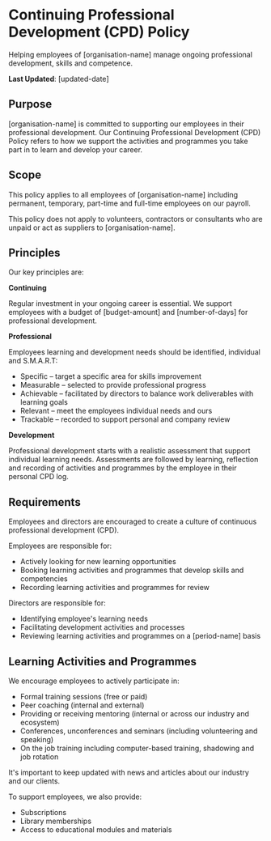 # Continuing Professional Development (CPD) Policy

Helping employees of [organisation-name] manage ongoing professional development, skills and competence.

**Last Updated**: [updated-date]

## Purpose

[organisation-name] is committed to supporting our employees in their professional development. Our Continuing Professional Development (CPD) Policy refers to how we support the activities and programmes you take part in to learn and develop your career.

## Scope

This policy applies to all employees of [organisation-name] including permanent, temporary, part-time and full-time employees on our payroll.

This policy does not apply to volunteers, contractors or consultants who are unpaid or act as suppliers to [organisation-name].

## Principles

Our key principles are:

**Continuing**

Regular investment in your ongoing career is essential. We support employees with a budget of [budget-amount] and [number-of-days] for professional development.

**Professional**

Employees learning and development needs should be identified, individual and S.M.A.R.T:    

* Specific – target a specific area for skills improvement
* Measurable – selected to provide professional progress 
* Achievable – facilitated by directors to balance work deliverables with learning goals
* Relevant – meet the employees individual needs and ours
* Trackable – recorded to support personal and company review

**Development**

Professional development starts with a realistic assessment that support individual learning needs. Assessments are followed by learning, reflection and recording of activities and programmes by the employee in their personal CPD log.
    
## Requirements

Employees and directors are encouraged to create a culture of continuous professional development (CPD). 

Employees are responsible for:

* Actively looking for new learning opportunities 
* Booking learning activities and programmes that develop skills and competencies
* Recording learning activities and programmes for review

Directors are responsible for: 

* Identifying employee's learning needs
* Facilitating development activities and processes
* Reviewing learning activities and programmes on a [period-name] basis

## Learning Activities and Programmes

We encourage employees to actively participate in:

* Formal training sessions (free or paid)
* Peer coaching (internal and external)
* Providing or receiving mentoring (internal or across our industry and ecosystem)
* Conferences, unconferences and seminars (including volunteering and speaking)
* On the job training including computer-based training, shadowing and job rotation

It's important to keep updated with news and articles about our industry and our clients. 

To support employees, we also provide:

* Subscriptions
* Library memberships
* Access to educational modules and materials
